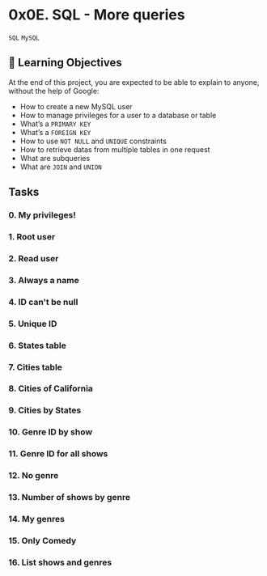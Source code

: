 # 0x0E. SQL - More queries
`SQL` `MySQL`
## :open_book: Learning Objectives
At the end of this project, you are expected to be able to explain to anyone, without the help of Google:
- How to create a new MySQL user
- How to manage privileges for a user to a database or table
- What’s a `PRIMARY KEY`
- What’s a `FOREIGN KEY`
- How to use `NOT NULL` and `UNIQUE` constraints
- How to retrieve datas from multiple tables in one request
- What are subqueries
- What are `JOIN` and `UNION`
## Tasks
### 0. My privileges!
### 1. Root user
### 2. Read user
### 3. Always a name
### 4. ID can't be null
### 5. Unique ID
### 6. States table
### 7. Cities table
### 8. Cities of California
### 9. Cities by States
### 10. Genre ID by show
### 11. Genre ID for all shows
### 12. No genre
### 13. Number of shows by genre
### 14. My genres
### 15. Only Comedy
### 16. List shows and genres
